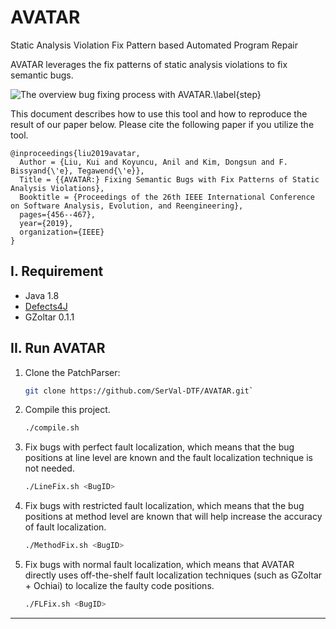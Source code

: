 # AVATAR

Static Analysis Violation Fix Pattern based Automated Program Repair

AVATAR leverages the fix patterns of static analysis violations to fix semantic bugs.

![The overview bug fixing process with AVATAR.\label{step}](./figure/overview.png)

This document describes how to use this tool and how to reproduce the result of our paper below. Please cite the following paper if you utilize the tool.

```
@inproceedings{liu2019avatar,
  Author = {Liu, Kui and Koyuncu, Anil and Kim, Dongsun and F. Bissyand{\'e}, Tegawend{\'e}},
  Title = {{AVATAR:} Fixing Semantic Bugs with Fix Patterns of Static Analysis Violations},
  Booktitle = {Proceedings of the 26th IEEE International Conference on Software Analysis, Evolution, and Reengineering},
  pages={456--467},
  year={2019},
  organization={IEEE}
}
```

## I. Requirement

 - Java 1.8
 - [Defects4J](https://github.com/rjust/defects4j)
 - GZoltar 0.1.1
 
## II. Run AVATAR

1. Clone the PatchParser:
    ```bash
    git clone https://github.com/SerVal-DTF/AVATAR.git`
    ```
  
2. Compile this project.
    ```bash
    ./compile.sh
    ```
  
3. Fix bugs with perfect fault localization, which means that the bug positions at line level are known and the fault localization technique is not needed. 
    ```bash
    ./LineFix.sh <BugID>
    ```

4. Fix bugs with restricted fault localization, which means that the bug positions at method level are known that will help increase the accuracy of fault localization.
    ```bash
    ./MethodFix.sh <BugID>
    ```
  
5. Fix bugs with normal fault localization, which means that AVATAR directly uses off-the-shelf fault localization techniques (such as GZoltar + Ochiai) to localize the faulty code positions.
    ```bash
    ./FLFix.sh <BugID>
    ```
---
